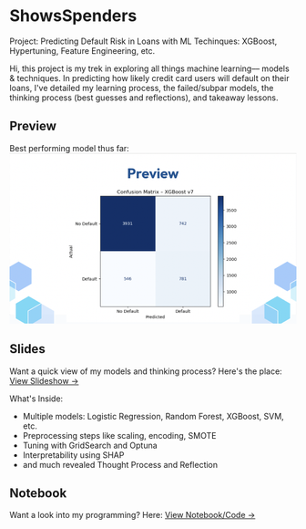 # ShowsSpenders
Project: Predicting Default Risk in Loans with ML Techinques: XGBoost, Hypertuning, Feature Engineering, etc.

Hi, this project is my trek in exploring all things machine learning–– models & techniques. In predicting how likely credit card users will default on their loans, I've detailed my learning process, the failed/subpar models, the thinking process (best guesses and reflections), and takeaway lessons.

## Preview
Best performing model thus far:
![Best Model Results](/best_model_results.png)

## Slides
Want a quick view of my models and thinking process? Here's the place:
[View Slideshow →](https://github.com/showssteamrolls/ShowsSpenders/blob/main/ML%20Predicting%20Default%20Risk.pdf)

What's Inside:
- Multiple models: Logistic Regression, Random Forest, XGBoost, SVM, etc.
- Preprocessing steps like scaling, encoding, SMOTE
- Tuning with GridSearch and Optuna
- Interpretability using SHAP
- and much revealed Thought Process and Reflection

## Notebook
Want a look into my programming? Here:
[View Notebook/Code →](https://github.com/showssteamrolls/ShowsSpenders/blob/main/Project_LoanRiskProfiling%20(2).ipynb)


